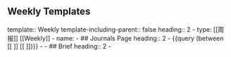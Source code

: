 ## Weekly Templates
template:: Weekly
template-including-parent:: false
heading:: 2
	- type: [[周报]] [[Weekly]]
	- name:
	- ## Journals Page
	  heading:: 2
		- {{query (between [[ ]] [[ ]])}}
	-
	- ## Brief
	  heading:: 2
	-
